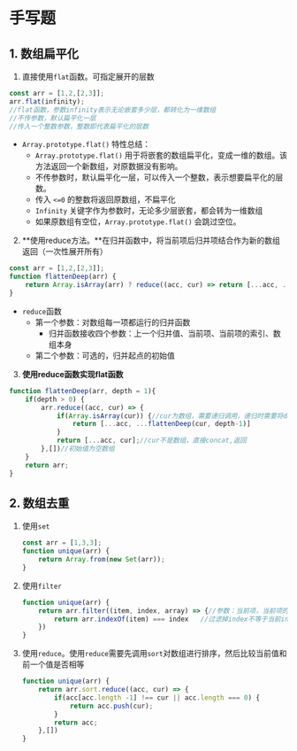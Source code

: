 # 手写题

## 1. 数组扁平化

1. 直接使用`flat`函数。可指定展开的层数

```javascript
const arr = [1,2,[2,3]];
arr.flat(infinity);
//flat函数，参数infinity表示无论嵌套多少层，都转化为一维数组
//不传参数，默认扁平化一层
//传入一个整数参数，整数即代表扁平化的层数
```

* `Array.prototype.flat()` 特性总结：
  - `Array.prototype.flat()` 用于将嵌套的数组扁平化，变成一维的数组。该方法返回一个新数组，对原数据没有影响。
  - 不传参数时，默认扁平化一层，可以传入一个整数，表示想要扁平化的层数。
  - 传入 `<=0` 的整数将返回原数组，不扁平化
  - `Infinity` 关键字作为参数时，无论多少层嵌套，都会转为一维数组
  - 如果原数组有空位，`Array.prototype.flat()` 会跳过空位。

2. **使用reduce方法。**在归并函数中，将当前项后归并项结合作为新的数组返回（一次性展开所有）

```javascript
const arr = [1,2,[2,3]];
function flattenDeep(arr) {
    return Array.isArray(arr) ? reduce((acc, cur) => return [...acc, ...flattenDeep(cur)], []) : [arr]
}
```

* `reduce`函数
  * 第一个参数：对数组每一项都运行的归并函数
    * 归并函数接收四个参数：上一个归并值、当前项、当前项的索引、数组本身
  * 第二个参数：可选的，归并起点的初始值

3. **使用reduce函数实现flat函数**

```javascript
function flattenDeep(arr, depth = 1){
    if(depth > 0) {
        arr.reduce((acc, cur) => {
            if(Array.isArray(cur)) {//cur为数组，需要递归调用，递归时需要将depth减1
                return [...acc, ...flattenDeep(cur, depth-1)]
            }
            return [...acc, cur];//cur不是数组，直接concat,返回
        },[])//初始值为空数组
    }
    return arr;
}
```

## 2. 数组去重

1. 使用`set`

   ```javascript
   const arr = [1,3,3];
   function unique(arr) {
       return Array.from(new Set(arr));
   }
   ```

2. 使用`filter`

   ```javascript
   function unique(arr) {
       return arr.filter((item, index, array) => {//参数：当前项，当前项的索引，数组本身
           return arr.indexOf(item) === index 	//过滤掉index不等于当前index的item，只返回索引相等的item
       })
   }

3. 使用`reduce`。使用`reduce`需要先调用`sort`对数组进行排序，然后比较当前值和前一个值是否相等

   ```javascript
   function unique(arr) {
       return arr.sort.reduce((acc, cur) => {
           if(acc[acc.length -1] !== cur || acc.length === 0) {
               return acc.push(cur);
           }
           return acc;
       },[])
   }
   ```

   
